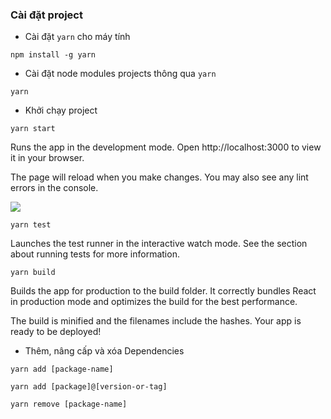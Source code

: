 ### Cài đặt project

- Cài đặt `yarn` cho máy tính

```
npm install -g yarn
```

- Cài đặt node modules projects thông qua `yarn`

```
yarn
```

- Khởi chạy project
```
yarn start
```
Runs the app in the development mode.
Open http://localhost:3000 to view it in your browser.

The page will reload when you make changes.
You may also see any lint errors in the console.

<img src="https://i.stack.imgur.com/8SHQU.png"/>

```
yarn test
```
Launches the test runner in the interactive watch mode.
See the section about running tests for more information.

```
yarn build
```
Builds the app for production to the build folder.
It correctly bundles React in production mode and optimizes the build for the best performance.

The build is minified and the filenames include the hashes.
Your app is ready to be deployed!



- Thêm, nâng cấp và xóa Dependencies

```
yarn add [package-name]
```

```
yarn add [package]@[version-or-tag]
```

```
yarn remove [package-name]
```

